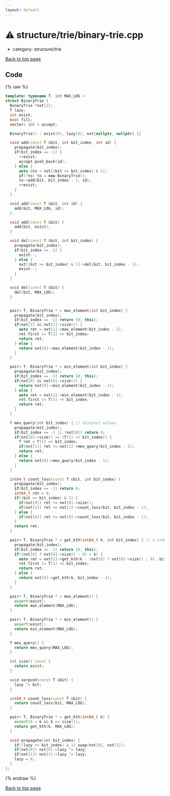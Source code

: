 ```yaml
---
layout: default
---
```


<!-- mathjax config similar to math.stackexchange -->
<script type="text/javascript" async
  src="https://cdnjs.cloudflare.com/ajax/libs/mathjax/2.7.5/MathJax.js?config=TeX-MML-AM_CHTML">
</script>
<script type="text/x-mathjax-config">
  MathJax.Hub.Config({
    TeX: { equationNumbers: { autoNumber: "AMS" }},
    tex2jax: {
      inlineMath: [ ['$','$'] ],
      processEscapes: true
    },
    "HTML-CSS": { matchFontHeight: false },
    displayAlign: "left",
    displayIndent: "2em"
  });
</script>

<script type="text/javascript" src="https://cdnjs.cloudflare.com/ajax/libs/jquery/3.4.1/jquery.min.js"></script>
<script src="https://cdn.jsdelivr.net/npm/jquery-balloon-js@1.1.2/jquery.balloon.min.js" integrity="sha256-ZEYs9VrgAeNuPvs15E39OsyOJaIkXEEt10fzxJ20+2I=" crossorigin="anonymous"></script>
<script type="text/javascript" src="../../../assets/js/copy-button.js"></script>
<link rel="stylesheet" href="../../../assets/css/copy-button.css" />


# :warning: structure/trie/binary-trie.cpp
* category: structure/trie


[Back to top page](../../../index.html)



## Code
{% raw %}
```cpp
template< typename T, int MAX_LOG >
struct BinaryTrie {
  BinaryTrie *nxt[2];
  T lazy;
  int exist;
  bool fill;
  vector< int > accept;

  BinaryTrie() : exist(0), lazy(0), nxt{nullptr, nullptr} {}

  void add(const T &bit, int bit_index, int id) {
    propagate(bit_index);
    if(bit_index == -1) {
      ++exist;
      accept.push_back(id);
    } else {
      auto &to = nxt[(bit >> bit_index) & 1];
      if(!to) to = new BinaryTrie();
      to->add(bit, bit_index - 1, id);
      ++exist;
    }
  }

  void add(const T &bit, int id) {
    add(bit, MAX_LOG, id);
  }

  void add(const T &bit) {
    add(bit, exist);
  }

  void del(const T &bit, int bit_index) {
    propagate(bit_index);
    if(bit_index == -1) {
      exist--;
    } else {
      nxt[(bit >> bit_index) & 1]->del(bit, bit_index - 1);
      exist--;
    }
  }

  void del(const T &bit) {
    del(bit, MAX_LOG);
  }


  pair< T, BinaryTrie * > max_element(int bit_index) {
    propagate(bit_index);
    if(bit_index == -1) return {0, this};
    if(nxt[1] && nxt[1]->size()) {
      auto ret = nxt[1]->max_element(bit_index - 1);
      ret.first |= T(1) << bit_index;
      return ret;
    } else {
      return nxt[0]->max_element(bit_index - 1);
    }
  }

  pair< T, BinaryTrie * > min_element(int bit_index) {
    propagate(bit_index);
    if(bit_index == -1) return {0, this};
    if(nxt[0] && nxt[0]->size()) {
      return nxt[0]->min_element(bit_index - 1);
    } else {
      auto ret = nxt[1]->min_element(bit_index - 1);
      ret.first |= T(1) << bit_index;
      return ret;
    }
  }

  T mex_query(int bit_index) { // distinct-values
    propagate(bit_index);
    if(bit_index == -1 || !nxt[0]) return 0;
    if(nxt[0]->size() == (T(1) << bit_index)) {
      T ret = T(1) << bit_index;
      if(nxt[1]) ret |= nxt[1]->mex_query(bit_index - 1);
      return ret;
    } else {
      return nxt[0]->mex_query(bit_index - 1);
    }
  }

  int64_t count_less(const T &bit, int bit_index) {
    propagate(bit_index);
    if(bit_index == -1) return 0;
    int64_t ret = 0;
    if((bit >> bit_index) & 1) {
      if(nxt[0]) ret += nxt[0]->size();
      if(nxt[1]) ret += nxt[1]->count_less(bit, bit_index - 1);
    } else {
      if(nxt[0]) ret += nxt[0]->count_less(bit, bit_index - 1);
    }
    return ret;
  }

  pair< T, BinaryTrie * > get_kth(int64_t k, int bit_index) { // 1-indexed
    propagate(bit_index);
    if(bit_index == -1) return {0, this};
    if((nxt[0] ? nxt[0]->size() : 0) < k) {
      auto ret = nxt[1]->get_kth(k - (nxt[0] ? nxt[0]->size() : 0), bit_index - 1);
      ret.first |= T(1) << bit_index;
      return ret;
    } else {
      return nxt[0]->get_kth(k, bit_index - 1);
    }
  }

  pair< T, BinaryTrie * > max_element() {
    assert(exist);
    return max_element(MAX_LOG);
  }

  pair< T, BinaryTrie * > min_element() {
    assert(exist);
    return min_element(MAX_LOG);
  }

  T mex_query() {
    return mex_query(MAX_LOG);
  }

  int size() const {
    return exist;
  }

  void xorpush(const T &bit) {
    lazy ^= bit;
  }

  int64_t count_less(const T &bit) {
    return count_less(bit, MAX_LOG);
  }

  pair< T, BinaryTrie * > get_kth(int64_t k) {
    assert(0 < k && k <= size());
    return get_kth(k, MAX_LOG);
  }

  void propagate(int bit_index) {
    if((lazy >> bit_index) & 1) swap(nxt[0], nxt[1]);
    if(nxt[0]) nxt[0]->lazy ^= lazy;
    if(nxt[1]) nxt[1]->lazy ^= lazy;
    lazy = 0;
  }
};

```
{% endraw %}

[Back to top page](../../../index.html)

